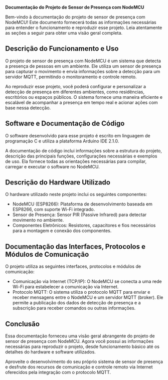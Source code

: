 **Documentação do Projeto de Sensor de Presença com NodeMCU**

Bem-vindo à documentação do projeto de sensor de presença com NodeMCU! Este documento fornecerá todas as informações necessárias para entender o funcionamento e reproduzir esse projeto. Leia atentamente as seções a seguir para obter uma visão geral completa.

## Descrição do Funcionamento e Uso

O projeto de sensor de presença com NodeMCU é um sistema que detecta a presença de pessoas em um ambiente. Ele utiliza um sensor de presença para capturar o movimento e envia informações sobre a detecção para um servidor MQTT, permitindo o monitoramento e controle remoto.

Ao reproduzir esse projeto, você poderá configurar e personalizar a detecção de presença em diferentes ambientes, como residências, escritórios ou espaços públicos. O sistema fornece uma maneira eficiente e escalável de acompanhar a presença em tempo real e acionar ações com base nessa detecção.

## Software e Documentação de Código

O software desenvolvido para esse projeto é escrito em linguagem de programação C e utiliza a plataforma Arduino IDE 2.1.0. 

A documentação de código inclui informações sobre a estrutura do projeto, descrição das principais funções, configurações necessárias e exemplos de uso. Ela fornece todas as orientações necessárias para compilar, carregar e executar o software no NodeMCU.

## Descrição do Hardware Utilizado

O hardware utilizado neste projeto inclui os seguintes componentes:

- NodeMCU (ESP8266): Plataforma de desenvolvimento baseada em ESP8266, com suporte Wi-Fi integrado.
- Sensor de Presença: Sensor PIR (Passive Infrared) para detectar movimento no ambiente.
- Componentes Eletrônicos: Resistores, capacitores e fios necessários para a montagem e conexão dos componentes.

## Documentação das Interfaces, Protocolos e Módulos de Comunicação

O projeto utiliza as seguintes interfaces, protocolos e módulos de comunicação:

- Comunicação via Internet (TCP/IP): O NodeMCU se conecta a uma rede Wi-Fi para estabelecer a comunicação via Internet.
- Protocolo MQTT: O sistema utiliza o protocolo MQTT para enviar e receber mensagens entre o NodeMCU e um servidor MQTT (broker). Ele permite a publicação dos dados de detecção de presença e a subscrição para receber comandos ou outras informações.


## Conclusão

Essa documentação forneceu uma visão geral abrangente do projeto de sensor de presença com NodeMCU. Agora você possui as informações necessárias para reproduzir o projeto, desde  funcionamento básico até os detalhes do hardware e software utilizados.

Aproveite o desenvolvimento do seu próprio sistema de sensor de presença e desfrute dos recursos de comunicação e controle remoto via Internet oferecidos pela integração com o protocolo MQTT.
